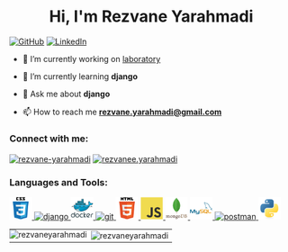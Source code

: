 <h1 align="center">Hi, I'm Rezvane Yarahmadi</h1>
<p>
  <a href="https://github.com/rezvaneyarahmadi"><img src="https://img.shields.io/github/followers/aliteymouri.svg?label=GitHub&style=social" alt="GitHub"></a>
  <a href="https://www.linkedin.com/in/rezvane-yarahmadi"><img src="https://img.shields.io/badge/LinkedIn--_.svg?style=social&logo=linkedin" alt="LinkedIn"></a>
</p>

- 🔭 I’m currently working on [laboratory](www.labsmartbavale.ir)

- 🌱 I’m currently learning **django**

- 💬 Ask me about **django**

- 📫 How to reach me **rezvane.yarahmadi@gmail.com**

<h3 align="left">Connect with me:</h3>
<p align="left">
<a href="https://linkedin.com/in/rezvane-yarahmadi" target="blank"><img align="center" src="https://raw.githubusercontent.com/rahuldkjain/github-profile-readme-generator/master/src/images/icons/Social/linked-in-alt.svg" alt="rezvane-yarahmadi" height="30" width="40" /></a>
<a href="https://instagram.com/rezvanee.yarahmadi" target="blank"><img align="center" src="https://raw.githubusercontent.com/rahuldkjain/github-profile-readme-generator/master/src/images/icons/Social/instagram.svg" alt="rezvanee.yarahmadi" height="30" width="40" /></a>
</p>

<h3 align="left">Languages and Tools:</h3>
<p align="left"> <a href="https://www.w3schools.com/css/" target="_blank" rel="noreferrer"> <img src="https://raw.githubusercontent.com/devicons/devicon/master/icons/css3/css3-original-wordmark.svg" alt="css3" width="40" height="40"/> </a> <a href="https://www.djangoproject.com/" target="_blank" rel="noreferrer"> <img src="https://cdn.worldvectorlogo.com/logos/django.svg" alt="django" width="40" height="40"/> </a> <a href="https://www.docker.com/" target="_blank" rel="noreferrer"> <img src="https://raw.githubusercontent.com/devicons/devicon/master/icons/docker/docker-original-wordmark.svg" alt="docker" width="40" height="40"/> </a> <a href="https://git-scm.com/" target="_blank" rel="noreferrer"> <img src="https://www.vectorlogo.zone/logos/git-scm/git-scm-icon.svg" alt="git" width="40" height="40"/> </a> <a href="https://www.w3.org/html/" target="_blank" rel="noreferrer"> <img src="https://raw.githubusercontent.com/devicons/devicon/master/icons/html5/html5-original-wordmark.svg" alt="html5" width="40" height="40"/> </a> <a href="https://developer.mozilla.org/en-US/docs/Web/JavaScript" target="_blank" rel="noreferrer"> <img src="https://raw.githubusercontent.com/devicons/devicon/master/icons/javascript/javascript-original.svg" alt="javascript" width="40" height="40"/> </a> <a href="https://www.mongodb.com/" target="_blank" rel="noreferrer"> <img src="https://raw.githubusercontent.com/devicons/devicon/master/icons/mongodb/mongodb-original-wordmark.svg" alt="mongodb" width="40" height="40"/> </a> <a href="https://www.mysql.com/" target="_blank" rel="noreferrer"> <img src="https://raw.githubusercontent.com/devicons/devicon/master/icons/mysql/mysql-original-wordmark.svg" alt="mysql" width="40" height="40"/> </a> <a href="https://postman.com" target="_blank" rel="noreferrer"> <img src="https://www.vectorlogo.zone/logos/getpostman/getpostman-icon.svg" alt="postman" width="40" height="40"/> </a> <a href="https://www.python.org" target="_blank" rel="noreferrer"> <img src="https://raw.githubusercontent.com/devicons/devicon/master/icons/python/python-original.svg" alt="python" width="40" height="40"/> </a> </p>

<table cellpadding="0">
  <tr style="border-top: none; padding: 0;">
    <td valign="top" style="border: none; padding: 0">
      <img src="https://github-readme-stats.vercel.app/api?username=rezvaneyarahmadi&show_icons=true&locale=en" alt="rezvaneyarahmadi"">
<!--       <img  src="https://github-readme-stats.vercel.app/api?username=rezvaneyarahmadi&show_icons=true&count_private=true&theme=algolia" /> -->
    </td>
    <td>
<!--       <img src="https://github-readme-stats.vercel.app/api/top-langs/?username=rezvaneyarahmadii&layout=compact&theme=algolia&card_width=445"> -->
      <img  src="https://github-readme-stats.vercel.app/api/top-langs?username=rezvaneyarahmadi&show_icons=true&locale=en&layout=compact" alt="rezvaneyarahmadi" />
    </td>
  </tr>
</table>



